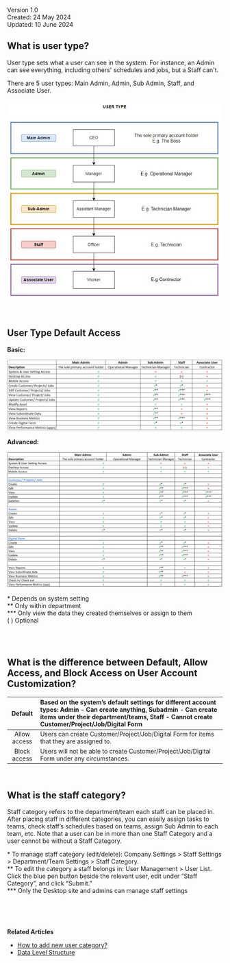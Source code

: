 Version 1.0<br>
Created: 24 May 2024<br>
Updated: 10 June 2024<br>
##  What is user type? 

User type sets what a user can see in the system. For instance, an Admin can see everything, including others' schedules and jobs, but a Staff can't. <br>

There are 5 user types: Main Admin, Admin, Sub Admin, Staff, and Associate User.<br>

<p align="center">
   <img src="img/User_Type.png" alt="User Type">
</p>

<br>

## User Type Default Access
**Basic:**
 
 <p align="center">
    <img src="img/Basic_User_Type_Default_Access.png" alt="Basic User Type Default Access">
  </p>

**Advanced:**
 <p align="center">
    <img src="img/Advance_User_Type_Default_Access.png" alt="Advance User Type Default Access">
  </p>


\* Depends on system setting <br>
** Only within department <br>
*** Only view the data they created themselves or assign to them <br>
( ) Optional

<br> 
<br>

## What is the difference between Default, Allow Access, and Block Access on User Account Customization? 

|    Default    | Based on the system’s default settings for different account types: Admin - Can create anything, Subadmin - Can create items under their department/teams, Staff - Cannot create Customer/Project/Job/Digital Form |
| :-----------: | :------------------------------------------------------------------------------------------------------------------------------------------------------------------------------- |
|  Allow access | Users can create Customer/Project/Job/Digital Form for items that they are assigned to.  |
|  Block access | Users will not be able to create Customer/Project/Job/Digital Form under any circumstances. |

<br>

## What is the staff category?

Staff category refers to the department/team each staff can be placed in. After placing staff in different categories, you can easily assign tasks to teams, check staff’s schedules based on teams, assign Sub Admin to 
each team, etc. Note that a user can be in more than one Staff Category and a user cannot be without a Staff Category.
<br>

\* To manage staff category (edit/delete): Company Settings > Staff Settings > Department/Team Settings > Staff Category.<br>
\** To edit the category a staff belongs in: User Management > User List. Click the blue pen button beside the relevant user, edit under “Staff Category”, and click “Submit.” <br>
\*** Only the Desktop site and admins can manage staff settings<br>

<br><br><br>

**Related Articles**<br>
- [How to add new user category?](Add_New_User_Category.md)<br>
- [Data Level Structure](Data_Level_Structure.md)

<!-- [Link Text](https://support.caction.com/User_Types_Default_Access.html) -->
